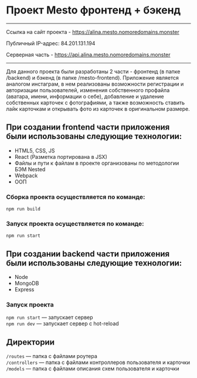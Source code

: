 # Проект Mesto фронтенд + бэкенд

_____________________________________________________________________________________________________________________________
Ссылка на сайт проекта - https://alina.mesto.nomoredomains.monster

Публичный IP-адрес: 84.201.131.194

Серверная часть - https://api.alina.mesto.nomoredomains.monster
_____________________________________________________________________________________________________________________________

Для данного проекта были разработаны 2 части - фронтенд (в папке /backend) и бэкенд (в папке /mesto-frontend).
Приложение является аналогом инстаграм, в нем реализованы возможности регистрации и авторизации пользователей, изменения собственного профайла (аватара, имени, информации о себе), добавление и удаление собственных карточек с фотографиями, а также возможность ставить лайк карточкам и открывать фото из карточек в оригинальном размере.

## При создании frontend части приложения были использованы следующие технологии:
* HTML5, CSS, JS
* React (Разметка портирована в JSX)
* Файлы и пути к файлам в проекте организованы по методологии БЭМ Nested
* Webpack
* ООП
### Сборка проекта осуществляется по команде: 
`npm run build`
### Запуск проекта осуществляется по команде:
`npm run start`

## При создании backend части приложения были использованы следующие технологии:
* Node
* MongoDB
* Express
### Запуск проекта
`npm run start` — запускает сервер   
`npm run dev` — запускает сервер с hot-reload

## Директории

`/routes` — папка с файлами роутера  
`/controllers` — папка с файлами контроллеров пользователя и карточки   
`/models` — папка с файлами описания схем пользователя и карточки  
